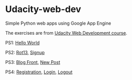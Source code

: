 Udacity-web-dev
===============

Simple Python web apps using Google App Engine

The exercises are from [Udacity Web Development course](https://www.udacity.com/course/cs253).

PS1: [Hello World](https://lttviet-cs253.appspot.com)

PS2: [Rot13](https://lttviet-cs253.appspot.com/unit2/rot13), [Signup](https://lttviet-cs253.appspot.com/unit2/signup)

PS3: [Blog Front](http://lttviet-cs253.appspot.com/unit3), [New Post](https://lttviet-cs253.appspot.com/unit3/newpost)

PS4: [Registration](http://localhost:8080/unit4/signup), [Login](http://localhost:8080/unit4/login), [Logout](http://localhost:8080/unit4/logout)

